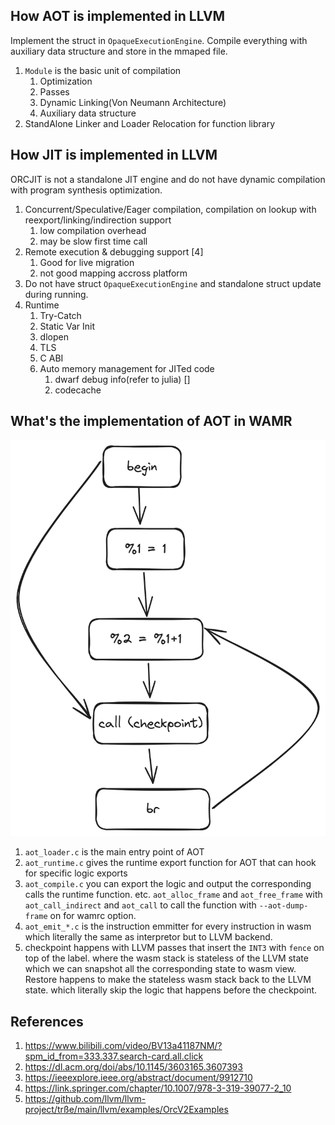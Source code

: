 ## How AOT is implemented in LLVM
Implement the struct in `OpaqueExecutionEngine`. Compile everything with auxiliary data structure and store in the mmaped file.
1. `Module` is the basic unit of compilation
   1. Optimization
   2. Passes
   3. Dynamic Linking(Von Neumann Architecture)
   4. Auxiliary data structure
2. StandAlone Linker and Loader Relocation for function library

## How JIT is implemented in LLVM
ORCJIT is not a standalone JIT engine and do not have dynamic compilation with program synthesis optimization.
1. Concurrent/Speculative/Eager compilation, compilation on lookup with reexport/linking/indirection support
   1. low compilation overhead 
   2. may be slow first time call
2. Remote execution & debugging support [4]
   1. Good for live migration
   2. not good mapping accross platform 
3. Do not have struct `OpaqueExecutionEngine` and standalone struct update during running.
4. Runtime
   1. Try-Catch
   2. Static Var Init
   3. dlopen
   4. TLS
   5. C ABI
   6. Auto memory management for JITed code
      1. dwarf debug info(refer to julia) []
      2. codecache
## What's the implementation of AOT in WAMR
![Alt text](image.png)

1. `aot_loader.c` is the main entry point of AOT
2. `aot_runtime.c` gives the runtime export function for AOT that can hook for specific logic exports
3. `aot_compile.c` you can export the logic and output the corresponding calls the runtime function. etc. `aot_alloc_frame` and `aot_free_frame` with `aot_call_indirect` and `aot_call` to call the function with `--aot-dump-frame` on for wamrc option. 
4. `aot_emit_*.c` is the instruction emmitter for every instruction in wasm which literally the same as interpretor but to LLVM backend.
5. checkpoint happens with LLVM passes that insert the `INT3` with `fence` on top of the label. where the wasm stack is stateless of the LLVM state which we can snapshot all the corresponding state to wasm view. Restore happens to make the stateless wasm stack back to the LLVM state. which literally skip the logic that happens before the checkpoint.

## References
1. https://www.bilibili.com/video/BV13a41187NM/?spm_id_from=333.337.search-card.all.click
2. https://dl.acm.org/doi/abs/10.1145/3603165.3607393
3. https://ieeexplore.ieee.org/abstract/document/9912710
4. https://link.springer.com/chapter/10.1007/978-3-319-39077-2_10
5. https://github.com/llvm/llvm-project/trße/main/llvm/examples/OrcV2Examples